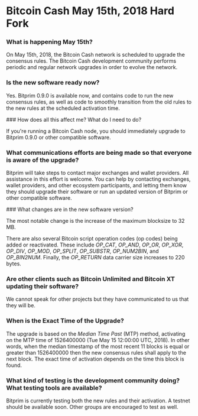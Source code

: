 # Bitcoin Cash May 15th, 2018 Hard Fork

### What is happening May 15th?

On May 15th, 2018, the Bitcoin Cash network is scheduled to upgrade the consensus rules. The Bitcoin Cash development community performs periodic and regular network upgrades in order to evolve the network. 

### Is the new software ready now?

Yes. Bitprim 0.9.0 is available now, and contains code to run the new consensus rules, as well as code to smoothly transition from the old rules to the new rules at the scheduled activation time.

##​# How does all this affect me? What do I need to do?

If you're running a Bitcoin Cash node, you should immediately upgrade to Bitprim 0.9.0 or other compatible software.

### What communications efforts are being made so that everyone is aware of the upgrade?

Bitprim will take steps to contact major exchanges and wallet providers. All assistance in this effort is welcome. You can help by contacting exchanges, wallet providers, and other ecosystem participants, and letting them know they should upgrade their software or run an updated version of Bitprim or other compatible software.

​### What changes are in the new software version?

The most notable change is the increase of the maximum blocksize to 32 MB.

​There are also several Bitcoin script operation codes (op codes) being added or reactivated. These include _OP_CAT_, _OP_AND_, _OP_OR_, _OP_XOR_, _OP_DIV_, _OP_MOD_, _OP_SPLIT_, _OP_SUBSTR_, _OP_NUM2BIN_, and _OP_BIN2NUM_. Finally, the _OP_RETURN_ data carrier size increases to 220 bytes.

### Are other clients such as Bitcoin Unlimited and Bitcoin XT updating their software?

We cannot speak for other projects but they have communicated to us that they will be.

### When is the Exact Time of the Upgrade? 

The upgrade is based on the _Median Time Past_ (MTP) method, activating on the MTP time of 1526400000 (Tue May 15 12:00:00 UTC, 2018). In other words, when the median timestamp of the most recent 11 blocks is equal or greater than 1526400000 then the new consensus rules shall apply to the next block. The exact time of activation depends on the time this block is found.

### What kind of testing is the development community doing? What testing tools are available?

Bitprim is currently testing both the new rules and their activation. A testnet should be available soon. Other groups are encouraged to test as well.
